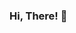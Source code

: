### Hi, There! 👋

<!--
My Name is Mihir Agrawal and I am a Automation Test Engineer, currently living Pune,Maharashtra and working at Ays Software Solution. You can find me on LinkedIn : www.linkedin.com/in/mihir-agrawal-185604253.   

Some things about Me! 

- 🔭 I’m currently working with Javascript based Automation Test Frameworks ...
- 🌱 I’m currently learning Playwright ...
- 💬 Ask me about anything. Always happy to help ...

-->
